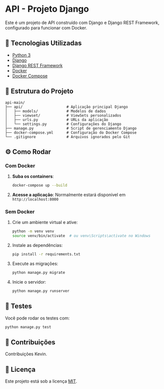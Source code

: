 
# API - Projeto Django

Este é um projeto de API construído com Django e Django REST Framework, configurado para funcionar com Docker.

## 🚀 Tecnologias Utilizadas

- [Python 3](https://www.python.org/)
- [Django](https://www.djangoproject.com/)
- [Django REST Framework](https://www.django-rest-framework.org/)
- [Docker](https://www.docker.com/)
- [Docker Compose](https://docs.docker.com/compose/)

## 📁 Estrutura do Projeto

```
api-main/
├── api/                    # Aplicação principal Django
│   ├── models/             # Modelos de dados
│   ├── viewset/            # ViewSets personalizados
│   ├── urls.py             # URLs da aplicação
│   └── settings.py         # Configurações do Django
├── manage.py               # Script de gerenciamento Django
├── docker-compose.yml      # Configuração do Docker Compose
└── .gitignore              # Arquivos ignorados pelo Git
```

## ⚙️ Como Rodar

### Com Docker

1. **Suba os containers**:
   ```bash
   docker-compose up --build
   ```

2. **Acesse a aplicação**:
   Normalmente estará disponível em `http://localhost:8000`

### Sem Docker

1. Crie um ambiente virtual e ative:
   ```bash
   python -m venv venv
   source venv/bin/activate  # ou venv\Scripts\activate no Windows
   ```

2. Instale as dependências:
   ```bash
   pip install -r requirements.txt
   ```

3. Execute as migrações:
   ```bash
   python manage.py migrate
   ```

4. Inicie o servidor:
   ```bash
   python manage.py runserver
   ```

## 🧪 Testes

Você pode rodar os testes com:

```bash
python manage.py test
```

## 📌 Contribuições

Contribuições Kevin.

## 📄 Licença

Este projeto está sob a licença [MIT](LICENSE).
